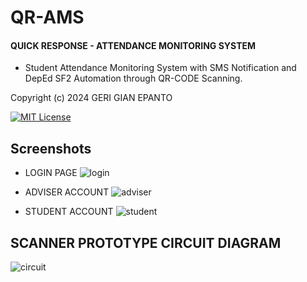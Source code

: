 # QR-AMS

#### QUICK RESPONSE - ATTENDANCE MONITORING SYSTEM

- Student Attendance Monitoring System with SMS Notification and DepEd SF2 Automation through QR-CODE Scanning.

Copyright (c) 2024 GERI GIAN EPANTO

[![MIT License](https://img.shields.io/badge/License-MIT-green.svg)](https://choosealicense.com/licenses/mit/)

## Screenshots

- LOGIN PAGE
  ![login](https://github.com/spookyexe/QR-AMS/assets/80165986/f93ac6fa-af6c-4b20-88af-8f1a8e82265a)

- ADVISER ACCOUNT
  ![adviser](https://github.com/spookyexe/QR-AMS/assets/80165986/14b5856f-0317-4871-a6bc-70e873edf946)

- STUDENT ACCOUNT
  ![student](https://github.com/spookyexe/QR-AMS/assets/80165986/11c52bef-dae9-4007-8749-d51cc59e3c34)

## SCANNER PROTOTYPE CIRCUIT DIAGRAM

![circuit](https://github.com/spookyexe/QR-AMS/assets/80165986/e4f7f73a-eb54-4f7c-a066-ce9676c82912)
